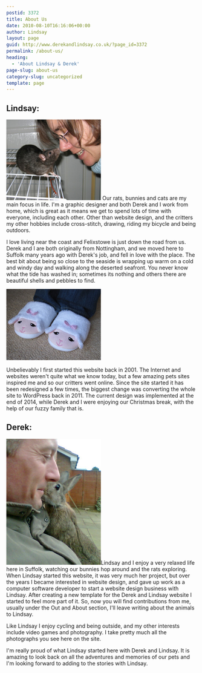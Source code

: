 ```yaml
---
postid: 3372
title: About Us
date: 2010-08-10T16:16:06+00:00
author: Lindsay
layout: page
guid: http://www.derekandlindsay.co.uk/?page_id=3372
permalink: /about-us/
heading:
  - 'About Lindsay & Derek'
page-slug: about-us
category-slug: uncategorized
template: page
---
```

## Lindsay:

<img class="size-full wp-image-3397 alignright" title="Lindsay and her rat, Cookie" src="/wp-content/uploads/2010/08/img_4361.jpg" alt="Lindsay and her rat, Cookie" width="250" height="213" /> Our rats, bunnies and cats are my main focus in life. I'm a graphic designer and both Derek and I work from home, which is great as it means we get to spend lots of time with everyone, including each other. Other than website design, and the critters my other hobbies include cross-stitch, drawing, riding my bicycle and being outdoors.

I love living near the coast and Felixstowe is just down the road from us. Derek and I are both originally from Nottingham, and we moved here to Suffolk many years ago with Derek's job, and fell in love with the place. The best bit about being so close to the seaside is wrapping up warm on a cold and windy day and walking along the deserted seafront. You never know what the tide has washed in; sometimes its nothing and others there are beautiful shells and pebbles to find.

<img class="alignright size-full wp-image-3401" title="Baa" src="/wp-content/uploads/2010/08/img_1283.jpg" alt="" width="250" height="188" /> 

Unbelievably I first started this website back in 2001. The Internet and websites weren't quite what we know today, but a few amazing pets sites inspired me and so our critters went online. Since the site started it has been redesigned a few times, the biggest change was converting the whole site to WordPress back in 2011. The current design was implemented at the end of 2014, while Derek and I were enjoying our Christmas break, with the help of our fuzzy family that is.

<p class="clearer"></p>

## Derek:

<img class="alignright size-full wp-image-3399" title="Derek being intimidated by our bunny, Fern" src="/wp-content/uploads/2010/08/image037.jpg" alt="" width="250" height="333" />Lindsay and I enjoy a very relaxed life here in Suffolk, watching our bunnies hop around and the rats exploring. When Lindsay started this website, it was very much her project, but over the years I became interested in website design, and gave up work as a computer software developer to start a website design business with Lindsay. After creating a new template for the Derek and Lindsay website I started to feel more part of it. So, now you will find contributions from me, usually under the Out and About section, I'll leave writing about the animals to Lindsay.

Like Lindsay I enjoy cycling and being outside, and my other interests include video games and photography. I take pretty much all the photographs you see here on the site.

I'm really proud of what Lindsay started here with Derek and Lindsay. It is amazing to look back on all the adventures and memories of our pets and I'm looking forward to adding to the stories with Lindsay.
